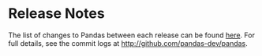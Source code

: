 Release Notes
=============

The list of changes to Pandas between each release can be found
[here](http://pandas.pydata.org/pandas-docs/stable/whatsnew.html). For full
details, see the commit logs at http://github.com/pandas-dev/pandas.
